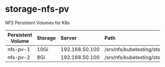 # storage-nfs-pv

NFS Persistent Volumes for K8s

| Persistent Volume    | Storage     | Server          | Path                        |
| ---------------------|:------------|:----------------|:----------------------------|
| nfs-pv-1             | 10Gi        |  192.168.50.100 | /srv/nfs/kubetesting/storage|
| nfs-pv-2             | 8Gi         |  192.168.50.100 | /srv/nfs/kubetesting/storage|
